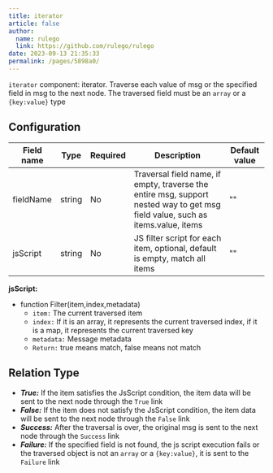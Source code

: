 ```yaml
---
title: iterator
article: false
author: 
  name: rulego
  link: https://github.com/rulego/rulego
date: 2023-09-13 21:35:33
permalink: /pages/5898a0/
---
```


`iterator` component: iterator. Traverse each value of msg or the specified field in msg to the next node. The traversed field must be an `array` or a `{key:value}` type

## Configuration

| Field name | Type   | Required | Description                                                                                                                    | Default value |
|------------|--------|----------|--------------------------------------------------------------------------------------------------------------------------------|---------------|
| fieldName  | string | No       | Traversal field name, if empty, traverse the entire msg, support nested way to get msg field value, such as items.value, items | ""            |
| jsScript   | string | No       | JS filter script for each item, optional, default is empty, match all items                                                    | ""            |

**jsScript:**

- function Filter(item,index,metadata)
  - `item:` The current traversed item
  - `index:` If it is an array, it represents the current traversed index, if it is a map, it represents the current traversed key
  - `metadata:` Message metadata
  - `Return:` true means match, false means not match

## Relation Type

- ***True:*** If the item satisfies the JsScript condition, the item data will be sent to the next node through the `True` link
- ***False:*** If the item does not satisfy the JsScript condition, the item data will be sent to the next node through the `False` link
- ***Success:*** After the traversal is over, the original msg is sent to the next node through the `Success` link
- ***Failure:*** If the specified field is not found, the js script execution fails or the traversed object is not an `array` or a `{key:value}`, it is sent to the `Failure` link